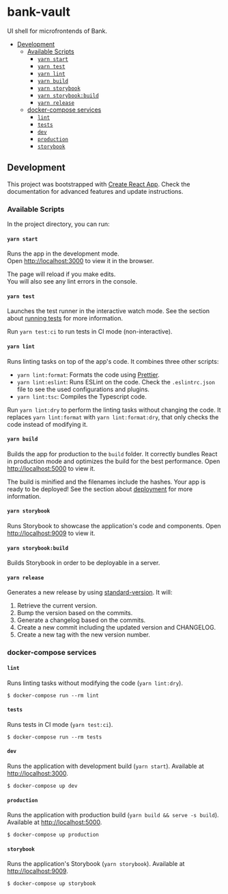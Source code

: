 <h1>bank-vault</h1>

UI shell for microfrontends of Bank.

- [Development](#development)
  - [Available Scripts](#available-scripts)
    - [`yarn start`](#yarn-start)
    - [`yarn test`](#yarn-test)
    - [`yarn lint`](#yarn-lint)
    - [`yarn build`](#yarn-build)
    - [`yarn storybook`](#yarn-storybook)
    - [`yarn storybook:build`](#yarn-storybookbuild)
    - [`yarn release`](#yarn-release)
  - [docker-compose services](#docker-compose-services)
    - [`lint`](#lint)
    - [`tests`](#tests)
    - [`dev`](#dev)
    - [`production`](#production)
    - [`storybook`](#storybook)

## Development

This project was bootstrapped with [Create React App](https://create-react-app.dev/). Check the documentation for advanced features and update instructions.

### Available Scripts

In the project directory, you can run:

#### `yarn start`

Runs the app in the development mode.<br />
Open [http://localhost:3000](http://localhost:3000) to view it in the browser.

The page will reload if you make edits.<br />
You will also see any lint errors in the console.

#### `yarn test`

Launches the test runner in the interactive watch mode. See the section about [running tests](https://facebook.github.io/create-react-app/docs/running-tests) for more information.

Run `yarn test:ci` to run tests in CI mode (non-interactive).

#### `yarn lint`

Runs linting tasks on top of the app's code. It combines three other scripts:

- `yarn lint:format`: Formats the code using [Prettier](https://prettier.io/).
- `yarn lint:eslint`: Runs ESLint on the code. Check the `.eslintrc.json` file to see the used configurations and plugins.
- `yarn lint:tsc`: Compiles the Typescript code.

Run `yarn lint:dry` to perform the linting tasks without changing the code. It replaces `yarn lint:format` with `yarn lint:format:dry`, that only checks the code instead of modifying it.

#### `yarn build`

Builds the app for production to the `build` folder. It correctly bundles React in production mode and optimizes the build for the best performance. Open [http://localhost:5000](http://localhost:5000) to view it.

The build is minified and the filenames include the hashes. Your app is ready to be deployed! See the section about [deployment](https://facebook.github.io/create-react-app/docs/deployment) for more information.

#### `yarn storybook`

Runs Storybook to showcase the application's code and components. Open [http://localhost:9009](http://localhost:9009) to view it.

#### `yarn storybook:build`

Builds Storybook in order to be deployable in a server.

#### `yarn release`

Generates a new release by using [standard-version](https://github.com/conventional-changelog/standard-version). It will:

1. Retrieve the current version.
2. Bump the version based on the commits.
3. Generate a changelog based on the commits.
4. Create a new commit including the updated version and CHANGELOG.
5. Create a new tag with the new version number.

### docker-compose services

#### `lint`

Runs linting tasks without modifying the code (`yarn lint:dry`).

`$ docker-compose run --rm lint`

#### `tests`

Runs tests in CI mode (`yarn test:ci`).

`$ docker-compose run --rm tests`

#### `dev`

Runs the application with development build (`yarn start`). Available at [http://localhost:3000](http://localhost:3000).

`$ docker-compose up dev`

#### `production`

Runs the application with production build (`yarn build && serve -s build`). Available at [http://localhost:5000](http://localhost:5000).

`$ docker-compose up production`

#### `storybook`

Runs the application's Storybook (`yarn storybook`). Available at [http://localhost:9009](http://localhost:9009).

`$ docker-compose up storybook`
